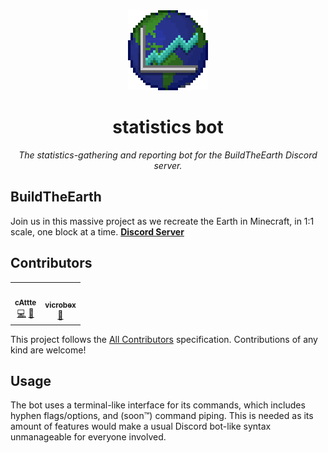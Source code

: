 <div align="center">

<img width="128" src="assets/logo.gif" />

# statistics bot

_The statistics-gathering and reporting bot for the BuildTheEarth Discord server._

</div>

## BuildTheEarth

Join us in this massive project as we recreate the Earth in Minecraft, in 1:1 scale, one block at a time. [**Discord Server**][invite]

## Contributors

<!-- ALL-CONTRIBUTORS-LIST:START - Do not remove or modify this section -->
<!-- prettier-ignore-start -->
<!-- markdownlint-disable -->
<table>
  <tr>
    <td align="center"><a href="https://github.com/cAttte"><img src="https://avatars0.githubusercontent.com/u/26514199?v=4?s=100" width="100px;" alt=""/><br /><sub><b>cAttte</b></sub></a><br /><a href="https://github.com/BuildTheEarth/statistics-bot/commits?author=cAttte" title="Code">💻</a> <a href="#projectManagement-cAttte" title="Project Management">📆</a></td>
    <td align="center"><a href="https://github.com/vicrobex"><img src="https://avatars1.githubusercontent.com/u/56770982?v=4?s=100" width="100px;" alt=""/><br /><sub><b>vicrobex</b></sub></a><br /><a href="#design-vicrobex" title="Design">🎨</a></td>
  </tr>
</table>

<!-- markdownlint-restore -->
<!-- prettier-ignore-end -->

<!-- ALL-CONTRIBUTORS-LIST:END -->

This project follows the [All Contributors][] specification. Contributions of any kind are welcome!

## Usage

The bot uses a terminal-like interface for its commands, which includes hyphen flags/options, and (soon:tm:) command piping. This is needed as its amount of features would make a usual Discord bot-like syntax unmanageable for everyone involved.

<!-- References -->

[invite]: https://discord.gg/QEkPmBy
[all contributors]: https://allcontributors.org
